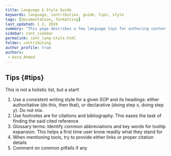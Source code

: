 ```yaml
---
title: Language & Style Guide 
keywords: language, contribution, guide, tips, style
tags: [documentation, formatting]
last_updated: 1 2, 2019
summary: "This page describes a few language tips for authoring content on this site" 
sidebar: cont_sidebar
permalink: cont_lang-style.html  
folder: contributing
author_profile: true
authors:
 - Azza_Ahmed 
---
```


## Tips {#tips}

This is not a holistic list, but a start!

1. Use a consistent writing style for a given SOP and its headings: either authoritative (do this, then that), or declarative (doing step x, doing step y).  Do not mix.
2. Use footnotes are for citations and bibliography. This eases the task of finding the said cited reference
3. Glossary terms: Identify common abbreviations and key words for tooltip expansion. This helps a first time user know readily what they stand for
4. When mentioning tools, try to provide either links or proper citation details
5. Comment on common pitfalls if any

